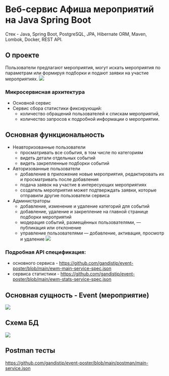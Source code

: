 # Веб-сервис Афиша мероприятий на Java Spring Boot
Стек - Java, Spring Boot, PostgreSQL, JPA, Hibernate ORM, Maven, Lombok, Docker, REST API.

## О проекте
Пользователи предлагают мероприятия, могут искать мероприятия по параметрам или формируя подборки и подают заявки на участие мероприятиях.
![](https://github.com/gandistip/event-poster/assets/120060980/5c46a985-a224-4696-872b-ca63867aa3c4)
### Микросервисная архитектура
* Основной сервис
* Сервис сбора статистики фиксирующий:
   - количество обращений пользователей к спискам мероприятий,
   - количество запросов к подробной информации о мероприятии.

## Основная функциональность
* Неавторизованные пользователи
   - просматривать все события, в том числе по категориям
   - видеть детали отдельных событий
   - видеть закрепленные подборки событий
* Авторизованные пользователи
   - добавление в приложение новые мероприятия, редактировать их и просматривать после добавления
   - подача заявок на участие в интересующих мероприятиях
   - создатель мероприятия может подтверждать заявки, которые отправили другие пользователи сервиса
* Администраторы
   - добавление, изменение и удаление категорий для событий
   - добавление, удаление и закрепление на главной странице подборки мероприятий
   - модерация событий, размещённых пользователями, — публикация или отклонение
   - управление пользователями — добавление, активация, просмотр и удаление
![](https://github.com/gandistip/event-poster/assets/120060980/05777b80-b016-49a3-9b67-cd40cec03bbd)
### Подробная API спецификация:
* основного сервиса - https://github.com/gandistip/event-poster/blob/main/ewm-main-service-spec.json
* сервиса статистики - https://github.com/gandistip/event-poster/blob/main/ewm-stats-service-spec.json

## Основная сущность - Event (мероприятие)
![](https://github.com/gandistip/event-poster/assets/120060980/e2a53700-3c1b-461f-8aec-2e82bf29f1f7)

## Схема БД
![](https://github.com/gandistip/java-explore-with-me/assets/120060980/7e77be41-4a12-42a3-ac60-df0d57c0cd0f)

## Postman тесты
https://github.com/gandistip/event-poster/blob/main/postman/main-service.json
